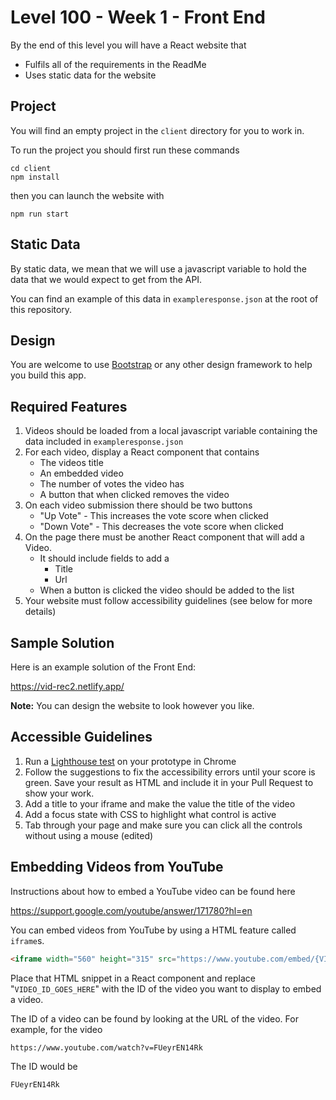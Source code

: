 # Level 100 - Week 1 - Front End

By the end of this level you will have a React website that

- Fulfils all of the requirements in the ReadMe
- Uses static data for the website

## Project

You will find an empty project in the `client` directory for you to work in.

To run the project you should first run these commands

```
cd client
npm install
```

then you can launch the website with

```
npm run start
```

## Static Data

By static data, we mean that we will use a javascript variable to hold the data that we would expect to get from the API.

You can find an example of this data in `exampleresponse.json` at the root of this repository.

## Design

You are welcome to use [Bootstrap](https://getbootstrap.com/docs/4.0/getting-started/introduction/) or any other design framework to help you build this app.

## Required Features

1. Videos should be loaded from a local javascript variable containing the data included in `exampleresponse.json`
2. For each video, display a React component that contains
   - The videos title
   - An embedded video
   - The number of votes the video has
   - A button that when clicked removes the video
3. On each video submission there should be two buttons
   - "Up Vote" - This increases the vote score when clicked
   - "Down Vote" - This decreases the vote score when clicked
4. On the page there must be another React component that will add a Video.
   - It should include fields to add a
     - Title
     - Url
   - When a button is clicked the video should be added to the list
5. Your website must follow accessibility guidelines (see below for more details)

## Sample Solution

Here is an example solution of the Front End:

https://vid-rec2.netlify.app/

**Note:** You can design the website to look however you like.

## Accessible Guidelines

1. Run a [Lighthouse test](https://supercooldesign.co.uk/blog/how-to-run-a-lighthouse-audit) on your prototype in Chrome
2. Follow the suggestions to fix the accessibility errors until your score is green. Save your result as HTML and include it in your Pull Request to show your work.
3. Add a title to your iframe and make the value the title of the video
4. Add a focus state with CSS to highlight what control is active
5. Tab through your page and make sure you can click all the controls without using a mouse (edited)

## Embedding Videos from YouTube

Instructions about how to embed a YouTube video can be found here

https://support.google.com/youtube/answer/171780?hl=en

You can embed videos from YouTube by using a HTML feature called `iframe`s.

```HTML
<iframe width="560" height="315" src="https://www.youtube.com/embed/{VIDEO_ID_GOES_HERE}" title="YouTube video player" frameborder="0" allow="accelerometer; autoplay; clipboard-write; encrypted-media; gyroscope; picture-in-picture" allowfullscreen></iframe>
```
  
Place that HTML snippet in a React component and replace "`VIDEO_ID_GOES_HERE`" with the ID of the video you want to display to embed a video.

The ID of a video can be found by looking at the URL of the video. For example, for the video

```html
https://www.youtube.com/watch?v=FUeyrEN14Rk
```

The ID would be

```html
FUeyrEN14Rk
```
